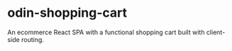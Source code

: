 # odin-shopping-cart
An ecommerce React SPA with a functional shopping cart built with client-side routing.
